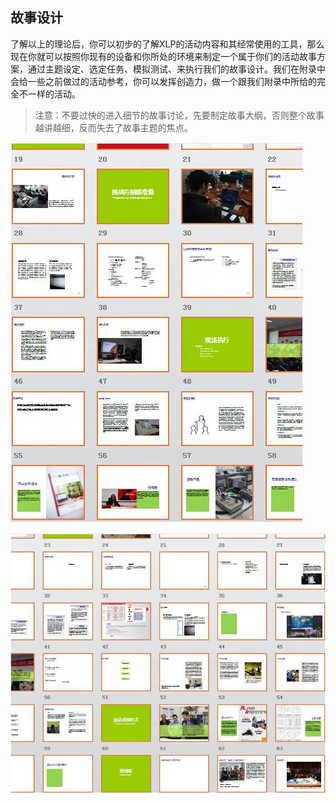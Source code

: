 ## 故事设计

了解以上的理论后，你可以初步的了解XLP的活动内容和其经常使用的工具，那么现在你就可以按照你现有的设备和你所处的环境来制定一个属于你们的活动故事方案，通过主题设定、选定任务、模拟测试、来执行我们的故事设计。我们在附录中会给一些之前做过的活动参考，你可以发挥创造力，做一个跟我们附录中所给的完全不一样的活动。

>注意：不要过快的进入细节的故事讨论，先要制定故事大纲，否则整个故事越讲越细，反而失去了故事主题的焦点。

![0](00.jpg "0") 

![0](01.jpg "0")